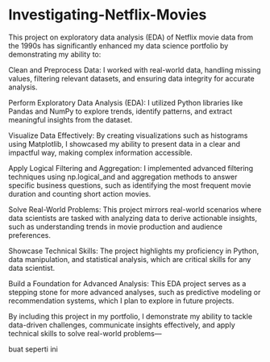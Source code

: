 # Investigating-Netflix-Movies
This project on exploratory data analysis (EDA) of Netflix movie data from the 1990s has significantly enhanced my data science portfolio by demonstrating my ability to:

Clean and Preprocess Data: I worked with real-world data, handling missing values, filtering relevant datasets, and ensuring data integrity for accurate analysis.

Perform Exploratory Data Analysis (EDA): I utilized Python libraries like Pandas and NumPy to explore trends, identify patterns, and extract meaningful insights from the dataset.

Visualize Data Effectively: By creating visualizations such as histograms using Matplotlib, I showcased my ability to present data in a clear and impactful way, making complex information accessible.

Apply Logical Filtering and Aggregation: I implemented advanced filtering techniques using np.logical_and and aggregation methods to answer specific business questions, such as identifying the most frequent movie duration and counting short action movies.

Solve Real-World Problems: This project mirrors real-world scenarios where data scientists are tasked with analyzing data to derive actionable insights, such as understanding trends in movie production and audience preferences.

Showcase Technical Skills: The project highlights my proficiency in Python, data manipulation, and statistical analysis, which are critical skills for any data scientist.

Build a Foundation for Advanced Analysis: This EDA project serves as a stepping stone for more advanced analyses, such as predictive modeling or recommendation systems, which I plan to explore in future projects.

By including this project in my portfolio, I demonstrate my ability to tackle data-driven challenges, communicate insights effectively, and apply technical skills to solve real-world problems—

buat seperti ini

